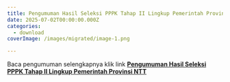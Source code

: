 ```yaml
---
title: Pengumuman Hasil Seleksi PPPK Tahap II Lingkup Pemerintah Provinsi NTT
date: 2025-07-02T00:00:00.000Z
categories:
  - download
coverImage: /images/migrated/image-1.png

---
```


Baca pengumuman selengkapnya klik link **[Pengumuman Hasil Seleksi PPPK Tahap II Lingkup Pemerintah Provinsi NTT](https://drive.google.com/file/d/1tPC6qIE8ZASGVi9t8w6N3MgihuAu-T-7/view)**

